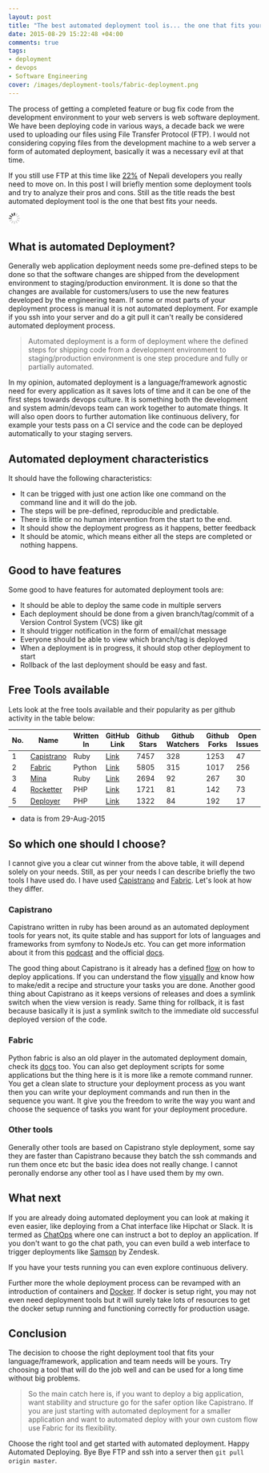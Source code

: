 ```yaml
---
layout: post
title: "The best automated deployment tool is... the one that fits your needs"
date: 2015-08-29 15:22:48 +04:00
comments: true
tags:
- deployment
- devops
- Software Engineering
cover: /images/deployment-tools/fabric-deployment.png
---
```


The process of getting a completed feature or bug fix code from the development environment to your web servers is web software deployment. We have been deploying code in various ways, a decade back we were used to uploading our files using File Transfer Protocol (FTP). I would not considering copying files from the development machine to a web server a form of automated deployment, basically it was a necessary evil at that time.

If you still use FTP at this time like [22%](http://bit.ly/sw-eng-np-pt3) of Nepali developers you really need to move on. In this post I will briefly mention some deployment tools and try to analyze their pros and cons. Still as the title reads the best automated deployment tool is the one that best fits your needs.

<img class="center" src="/images/generic/loading.gif" data-echo="/images/deployment-tools/fabric-deployment.png" title="Automated Deployment demo" alt="Automated Deployment demo">
<!-- more -->

## What is automated Deployment?

Generally web application deployment needs some pre-defined steps to be done so that the software changes are shipped from the development environment to staging/production environment. It is done so that the changes are available for customers/users to use the new features developed by the engineering team. If some or most parts of your deployment process is manual it is not automated deployment. For example if you ssh into your server and do a git pull it can't really be considered automated deployment process.

>Automated deployment is a form of deployment where the defined steps for shipping code from a development environment to staging/production environment is one step procedure and fully or partially automated.

In my opinion, automated deployment is a language/framework agnostic need for every application as it saves lots of time and it can be one of the first steps towards devops culture. It is something both the development and system admin/devops team can work together to automate things. It will also open doors to further automation like continuous delivery, for example your tests pass on a CI service and the code can be deployed automatically to your staging servers.

## Automated deployment characteristics

It should have the following characteristics:

* It can be trigged with just one action like one command on the command line and it will do the job.
* The steps will be pre-defined, reproducible and predictable.
* There is little or no human intervention from the start to the end.
* It should show the deployment progress as it happens, better feedback
* It should be atomic, which means either all the steps are completed or nothing happens.

## Good to have features

Some good to have features for automated deployment tools are:

* It should be able to deploy the same code in multiple servers
* Each deployment should be done from a given branch/tag/commit of a Version Control System (VCS) like git
* It should trigger notification in the form of email/chat message
* Everyone should be able to view which branch/tag is deployed
* When a deployment is in progress, it should stop other deployment to start
* Rollback of the last deployment should be easy and fast.

## Free Tools available

Lets look at the free tools available and their popularity as per github activity
in the table below:

| No. | Name       | Written In | GitHub Link | Github Stars | Github Watchers | Github Forks | Open Issues | Open PRs |
|-----|------------|------------|-------------|--------------|-----------------|--------------|-------------|----------|
| 1   | [Capistrano](http://capistranorb.com/) | Ruby       | [Link](https://github.com/capistrano/capistrano)        | 7457         | 328             | 1253         | 47          | 3        |
| 2   | [Fabric](http://www.fabfile.org/)     | Python     | [Link](https://github.com/fabric/fabric)        | 5805         | 315             | 1017         | 256         | 124      |
| 3   | [Mina](http://mina-deploy.github.io/mina/)       | Ruby       | [Link](https://github.com/mina-deploy/mina)        | 2694         | 92              | 267          | 30          | 10       |
| 4   | [Rocketter](http://rocketeer.autopergamene.eu/)  | PHP        | [Link](https://github.com/rocketeers/rocketeer)        | 1721         | 81              | 142          | 73          | 5        |
| 5   | [Deployer](http://deployer.org/)   | PHP        | [Link](https://github.com/deployphp/deployer)        | 1322         | 84              | 192          | 17          | 5        |

* data is from 29-Aug-2015

## So which one should I choose?

I cannot give you a clear cut winner from the above table, it will depend solely on your needs. Still, as per your needs I can describe briefly the two tools I have used do. I have used [Capistrano](http://capistranorb.com/) and [Fabric](http://www.fabfile.org/). Let's look at how they differ.

### Capistrano

Capistrano written in ruby has been around as an automated deployment tools for years not, its quite stable and has support for lots of languages and frameworks from symfony to NodeJs etc. You can get more information about it from this [podcast](https://changelog.com/110/) and the official [docs](https://github.com/capistrano/capistrano/blob/master/README.md).

The good thing about Capistrano is it already has a defined [flow](http://capistranorb.com/documentation/getting-started/flow/) on how to deploy applications. If you can understand the flow [visually](https://raw.githubusercontent.com/mpasternacki/capistrano-documentation-support-files/master/default-execution-path/Capistrano%20Execution%20Path.jpg) and know how to make/edit a recipe and structure your tasks you are done. Another good thing about Capistrano as it keeps versions of releases and does a symlink switch when the view version is ready. Same thing for rollback, it is fast because basically it is just a symlink switch to the immediate old successful deployed version of the code.

### Fabric

Python fabric is also an old player in the automated deployment domain, check its [docs](http://docs.fabfile.org/en/1.10/) too. You can also get deployment scripts for some applications but the thing here is it is more like a remote command runner. You get a clean slate to structure your deployment process as you want then you can write your deployment commands and run then in the sequence you want. It give you the freedom to write the way you want and choose the sequence of tasks you want for your deployment procedure.

### Other tools

Generally other tools are based on Capistrano style deployment, some say they are faster than Capistrano because they batch the ssh commands and run them once etc but the basic idea does not really change. I cannot peronally endorse any other tool as I have used them by my own.

## What next

If you are already doing automated deployment you can look at making it even easier, like deploying from a Chat interface like Hipchat or Slack. It is termed as [ChatOps](http://blog.flowdock.com/2014/11/11/chatops-devops-with-hubot/) where one can instruct a bot to deploy an application. If you don't want to go the chat path, you can even build a web interface to trigger deployments like [Samson](https://developer.zendesk.com/blog/introducing-samson-a-web-interface-for-deployments) by Zendesk.

If you have your tests running you can even explore continuous delivery.

Further more the whole deployment process can be revamped with an introduction of containers and [Docker](https://www.docker.com/). If docker is setup right, you may not even need deployment tools but it will surely take lots of resources to get the docker setup running and functioning correctly for production usage.

## Conclusion

The decision to choose the right deployment tool that fits your language/framework, application and team needs will be yours. Try choosing a tool that will do the job well and can be used for a long time without big problems.

> So the main catch here is, if you want to deploy a big application, want stability and structure go for the safer option like Capistrano. If you are just starting with automated deployment for a smaller application and want to automated deploy with your own custom flow use Fabric for its flexibility.

Choose the right tool and get started with automated deployment. Happy Automated Deploying. Bye Bye FTP and ssh into a server then `git pull origin master`.
